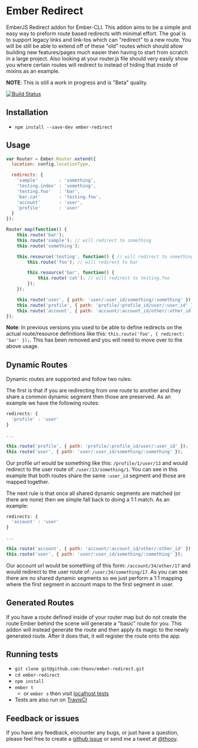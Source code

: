 # Ember Redirect

EmberJS Redirect addon for Ember-CLI. This addon aims to be a simple and easy way to preform route based redirects with minimal effort. The goal is to support legacy links and link-tos which can "redirect" to a new route. You will be still be able to extend off of these "old" routes which should allow building new features/pages much easier then having to start from scratch in a large project. Also looking at your router.js file should very easily show you where certain routes will redirect to instead of hiding that inside of mixins as an example.

**NOTE**: This is still a work in progress and is "Beta" quality.

[![Build Status](https://travis-ci.org/thoov/ember-redirect.svg?branch=master)](https://travis-ci.org/thoov/ember-redirect)

## Installation ##

* `npm install --save-dev ember-redirect`

## Usage ##

```js
var Router = Ember.Router.extend({
  location: config.locationType,

  redirects: {
    'sample'        : 'something',
    'testing.index' : 'something',
    'testing.foo'   : 'bar',
    'bar.cat'       : 'testing.foo',
    'account'       : 'user',
    'profile'       : 'user'
  }
});

Router.map(function() {
    this.route('bar');
    this.route('sample'); // will redirect to something
    this.route('something');

    this.resource('testing', function() { // will redirect to something
        this.route('foo'); // will redirect to bar

        this.resource('bar', function() {
            this.route('cat'); // will redirect to testing.foo
        });
    });

    this.route('user', { path: 'user/:user_id/something/:something' });
    this.route('profile', { path: 'profile/:profile_id/user/:user_id' }); // will redirect to user
    this.route('account', { path: 'account/:account_id/other/:other_id' }); // will redirect to user
});
```

**Note**: In previous versions you used to be able to define redirects on the actual route/resource definitions like this:
`this.route('foo', { redirect: 'bar' });`. This has been removed and you will need to move over to the above usage.

## Dynamic Routes ##

Dynamic routes are supported and follow two rules:

The first is that if you are redirecting from one route to another and they share a common
dynamic segment then those are preserved. As an example we have the following routes:

```js
redirects: {
  'profile' : 'user'
}

...

this.route('profile', { path: 'profile/:profile_id/user/:user_id' });
this.route('user', { path: 'user/:user_id/something/:something' });
```

Our profile url would be something like this: `/profile/1/user/13` and would redirect to
the user route of: `/user/13/something/1`. You can see in this example that both routes
share the same `:user_id` segment and those are mapped together.

The next rule is that once all shared dynamic segments are matched (or there are none) then
we simple fall back to doing a 1:1 match. As an example:

```js
redirects: {
  'account' : 'user'
}

...

this.route('account', { path: 'account/:account_id/other/:other_id' });
this.route('user', { path: 'user/:user_id/something/:something' });
```

Our account url would be something of this form: `/account/34/other/17` and would
redirect to the user route of: `/user/34/something/17`. As you can see there are no
shared dynamic segments so we just perform a 1:1 mapping where the first segment in account
maps to the first segment in user.

## Generated Routes ##

If you have a route defined inside of your router map but do not create the route Ember behind the scene will generate a "basic" route
for you. This addon will instead generate the route and then apply its magic to the newly generated route. After it does
that, it will register the route onto the app.

## Running tests ##

* `git clone git@github.com:thoov/ember-redirect.git`
* `cd ember-redirect`
* `npm install`
* `ember t`
  * or `ember s` then visit [localhost tests](http://localhost:4200/tests)
* Tests are also run on [TravisCI](https://travis-ci.org/thoov/ember-redirect)

## Feedback or issues ##

If you have any feedback, encounter any bugs, or just have a question, please feel free to create a [github issue](https://github.com/thoov/ember-redirect/issues/new) or send me a tweet at [@thoov](https://twitter.com/thoov).
